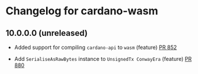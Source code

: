 # Changelog for cardano-wasm

## 10.0.0.0 (unreleased)

- Added support for compiling `cardano-api` to `wasm`
  (feature)
  [PR 852](https://github.com/IntersectMBO/cardano-api/pull/852)

- Add `SerialiseAsRawBytes` instance to `UnsignedTx ConwayEra`
  (feature)
  [PR 880](https://github.com/IntersectMBO/cardano-api/pull/880)



